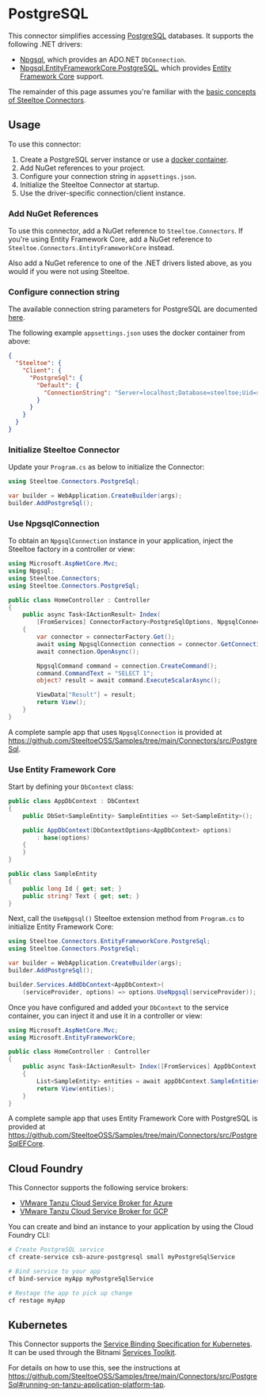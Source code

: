 # PostgreSQL

This connector simplifies accessing [PostgreSQL](https://www.postgresql.org/) databases.
It supports the following .NET drivers:
- [Npgsql](https://www.nuget.org/packages/Npgsql), which provides an ADO.NET `DbConnection`.
- [Npgsql.EntityFrameworkCore.PostgreSQL](https://www.nuget.org/packages/Npgsql.EntityFrameworkCore.PostgreSQL), which provides [Entity Framework Core](https://learn.microsoft.com/ef/core) support.

The remainder of this page assumes you're familiar with the [basic concepts of Steeltoe Connectors](./usage.md).

## Usage

To use this connector:

1. Create a PostgreSQL server instance or use a [docker container](https://github.com/SteeltoeOSS/Samples/blob/main/CommonTasks.md#postgresql).
1. Add NuGet references to your project.
1. Configure your connection string in `appsettings.json`.
1. Initialize the Steeltoe Connector at startup.
1. Use the driver-specific connection/client instance.

### Add NuGet References

To use this connector, add a NuGet reference to `Steeltoe.Connectors`. If you're using Entity Framework Core, add a
NuGet reference to `Steeltoe.Connectors.EntityFrameworkCore` instead.

Also add a NuGet reference to one of the .NET drivers listed above, as you would if you were not using Steeltoe.

### Configure connection string

The available connection string parameters for PostgreSQL are documented [here](https://www.npgsql.org/doc/connection-string-parameters.html).

The following example `appsettings.json` uses the docker container from above:

```json
{
  "Steeltoe": {
    "Client": {
      "PostgreSql": {
        "Default": {
          "ConnectionString": "Server=localhost;Database=steeltoe;Uid=steeltoe;Pwd=steeltoe"
        }
      }
    }
  }
}
```

### Initialize Steeltoe Connector

Update your `Program.cs` as below to initialize the Connector:

```csharp
using Steeltoe.Connectors.PostgreSql;

var builder = WebApplication.CreateBuilder(args);
builder.AddPostgreSql();
```

### Use NpgsqlConnection

To obtain an `NpgsqlConnection` instance in your application, inject the Steeltoe factory in a controller or view:

```csharp
using Microsoft.AspNetCore.Mvc;
using Npgsql;
using Steeltoe.Connectors;
using Steeltoe.Connectors.PostgreSql;

public class HomeController : Controller
{
    public async Task<IActionResult> Index(
        [FromServices] ConnectorFactory<PostgreSqlOptions, NpgsqlConnection> connectorFactory)
    {
        var connector = connectorFactory.Get();
        await using NpgsqlConnection connection = connector.GetConnection();
        await connection.OpenAsync();

        NpgsqlCommand command = connection.CreateCommand();
        command.CommandText = "SELECT 1";
        object? result = await command.ExecuteScalarAsync();

        ViewData["Result"] = result;
        return View();
    }
}
```

A complete sample app that uses `NpgsqlConnection` is provided at https://github.com/SteeltoeOSS/Samples/tree/main/Connectors/src/PostgreSql.

### Use Entity Framework Core

Start by defining your `DbContext` class:
```csharp
public class AppDbContext : DbContext
{
    public DbSet<SampleEntity> SampleEntities => Set<SampleEntity>();

    public AppDbContext(DbContextOptions<AppDbContext> options)
        : base(options)
    {
    }
}

public class SampleEntity
{
    public long Id { get; set; }
    public string? Text { get; set; }
}
```

Next, call the `UseNpgsql()` Steeltoe extension method from `Program.cs` to initialize Entity Framework Core:

```csharp
using Steeltoe.Connectors.EntityFrameworkCore.PostgreSql;
using Steeltoe.Connectors.PostgreSql;

var builder = WebApplication.CreateBuilder(args);
builder.AddPostgreSql();

builder.Services.AddDbContext<AppDbContext>(
    (serviceProvider, options) => options.UseNpgsql(serviceProvider));
```

Once you have configured and added your `DbContext` to the service container,
you can inject it and use it in a controller or view:

```csharp
using Microsoft.AspNetCore.Mvc;
using Microsoft.EntityFrameworkCore;

public class HomeController : Controller
{
    public async Task<IActionResult> Index([FromServices] AppDbContext appDbContext)
    {
        List<SampleEntity> entities = await appDbContext.SampleEntities.ToListAsync();
        return View(entities);
    }
}
```

A complete sample app that uses Entity Framework Core with PostgreSQL is provided at https://github.com/SteeltoeOSS/Samples/tree/main/Connectors/src/PostgreSqlEFCore.

## Cloud Foundry

This Connector supports the following service brokers:
- [VMware Tanzu Cloud Service Broker for Azure](https://docs.vmware.com/en/Tanzu-Cloud-Service-Broker-for-Azure/1.4/csb-azure/GUID-index.html)
- [VMware Tanzu Cloud Service Broker for GCP](https://docs.vmware.com/en/Tanzu-Cloud-Service-Broker-for-GCP/1.2/csb-gcp/GUID-index.html)

You can create and bind an instance to your application by using the Cloud Foundry CLI:

```bash
# Create PostgreSQL service
cf create-service csb-azure-postgresql small myPostgreSqlService

# Bind service to your app
cf bind-service myApp myPostgreSqlService

# Restage the app to pick up change
cf restage myApp
```

## Kubernetes

This Connector supports the [Service Binding Specification for Kubernetes](https://github.com/servicebinding/spec).
It can be used through the Bitnami [Services Toolkit](https://docs.vmware.com/en/VMware-Tanzu-Application-Platform/1.5/tap/services-toolkit-install-services-toolkit.html).

For details on how to use this, see the instructions at https://github.com/SteeltoeOSS/Samples/tree/main/Connectors/src/PostgreSql#running-on-tanzu-application-platform-tap.

